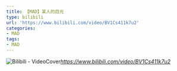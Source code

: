 ```yaml
---
title: 【MAD】某人的目光
type: bilibili
url: 'https://www.bilibili.com/video/BV1Cs411k7u2'
categories:
- MAD
tags:
- MAD
---
```


![Bilibili - VideoCover](https://cdn.jsdelivr.net/gh/Meglody/Meglody.github.io@gh-pages/images/bilibili-cover/bilibili-cover-2.webp)_https://www.bilibili.com/video/BV1Cs411k7u2_

<!-- more -->